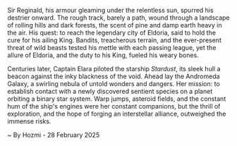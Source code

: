 
Sir Reginald, his armour gleaming under the relentless sun, spurred his destrier onward.  The rough track, barely a path, wound through a landscape of rolling hills and dark forests, the scent of pine and damp earth heavy in the air.  His quest: to reach the legendary city of Eldoria, said to hold the cure for his ailing King.  Bandits, treacherous terrain, and the ever-present threat of wild beasts tested his mettle with each passing league, yet the allure of Eldoria, and the duty to his King, fueled his weary bones.

Centuries later, Captain Elara piloted the starship *Stardust*, its sleek hull a beacon against the inky blackness of the void.  Ahead lay the Andromeda Galaxy, a swirling nebula of untold wonders and dangers.  Her mission: to establish contact with a newly discovered sentient species on a planet orbiting a binary star system.  Warp jumps, asteroid fields, and the constant hum of the ship's engines were her constant companions, but the thrill of exploration, and the hope of forging an interstellar alliance, outweighed the immense risks.

~ By Hozmi - 28 February 2025
